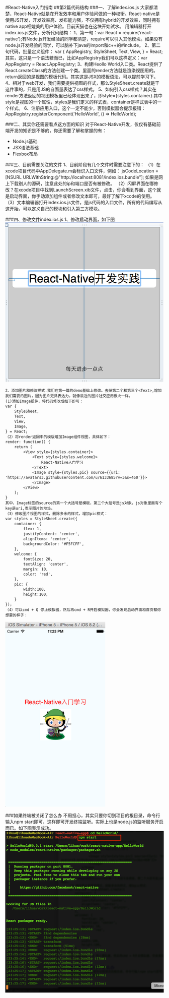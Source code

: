 #React-Native入门指南
##第2篇代码结构
###一、了解index.ios.js
	大家都清楚，React-Native就是在开发效率和用户体验间做的一种权衡。React-native是使用JS开发，开发效率高、发布能力强，不仅拥有hybrid的开发效率，同时拥有native app相媲美的用户体验。目前天猫也在这块开始试水。
	用编辑器打开index.ios.js文件，分析代码结构：
	1、第一句：var React = require('react-native');有Node.js开发经验的同学都清楚，require可以引入其他模块。如果没有node.js开发经验的同学，可以脑补下java的import和c++的#include。
	2、第二句代码，批量定义组件：
	var {
		AppRegistry,
		StyleSheet,
		Text,
		View,
	} = React;
	其实，这只是一个语法糖而已，比如AppRegistry我们可以这样定义：var AppRegistry = React.AppRegistry;
	3、构建Heollo World入口类。React提供了React.createClass的方法创建一个类。里面的render方法就是渲染视图用的。return返回的是视图的模板代码。其实这是JSX的模板语法，可以提前学习下。
	4、相对于web开发，我们需要提供视图的样式，那么StyleSheet.create就是干这件事的，只是用JS的自面量表达了css样式。
	5、如何引入css样式？其实在render方法返回的视图模板里已经体现出来了，即style={styles.container}.其中style是视图的一个属性，styles是我们定义的样式表，container是样式表中的一个样式。
	6、注册应用入口，这个一定不能少，否则模拟器会提示报错：
		AppRegistry.registerComponent('HelloWorld', () => HelloWorld);
	
	
###二、其实你还需要看点这方面的知识
	对于React-Native开发，仅仅有基础前端开发的知识是不够的，你还需要了解和掌握的有：
* Node.js基础
* JSX语法基础
* Flexbox布局

###三、目前需要关注的文件
	1、目前阶段有几个文件时需要注意下的：
	（1）在xcode项目代码中AppDelegate.m会标识入口文件，例如：
	jsCodeLocation = [NSURL URLWithString:@"http://localhost:8081/index.ios.bundle"];
	如果是网上下载别人的源码，注意此处的ip和端口是否有被修改。
	（2）闪屏界面在哪修改？在xcode项目中找到LaunchScreen.xib文件，点击，你会看到界面，这个就是启动界面，你手动添加组件或者修改文本即可，最好了解下xcode的使用。
	（3）文本编辑器打开index.ios.js文件，是js代码的入口文件，所有的代码编写从这开始，可以定义自己的模块和引入第三方模块。

###四、修改文件index.ios.js
	1、修改启动界面，如下图
![启动界面](pic/2_1.png)

	2、添加图片和修改样式.我们在第一篇的demo基础上修改。去掉第二个和第三个<Text>,增加我们需要的图片，因为图片更具表达力，就像最近的图片社交应用很火一样。
	(1)添加Image组件，将代码修改成如下即可：
	var {
		StyleSheet,
		Text,
		View,
		Image,
	} = React;
	（2）将render返回中的模版增加Image组件视图，具体如下：
	render: function() {
    	return (
      		<View style={styles.container}>
        		<Text style={styles.welcome}>
          			React-Native入门学习
        		</Text>
        		<Image style={styles.pic} source={{uri: 'https://avatars3.githubusercontent.com/u/6133685?v=3&s=460'}}>
       			</Image>
      		</View>
    	);
    }
    其中，Image标签的source的第一个大括号是模板，第二个大括号是js对象，js对象里面有个key是uri,表示图片的地址。
    （3）修改图片视图的样式，删除多余的样式，增加pic样式：
    var styles = StyleSheet.create({
    	container: {
    		flex: 1,
    		justifyContent: 'center',
    		alignItems: 'center',
    		backgroundColor: '#F5FCFF',
    	},
    	welcome: {
    		fontSize: 20,
    		textAlign: 'center',
    		margin: 10,
    		color: 'red',
    	},
    	pic: {
    		width:100,
    		height:100,
    	}
    });
    （4）可以cmd + Q 停止模拟器，然后再cmd + R开启模拟器，你会发现启动界面和首页都你想要的样子：
 ![首页](pic/2_2.png)
 
###如果终端被关闭了怎么办
	 不用担心，其实只要你切到项目的根目录，命令行输入npm start即可，这样即可开发终端监听。实际上也是node.js的监听服务开启而已。如下图表示成功。
 ![npm start](pic/2_3.png)	
	
	
	